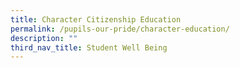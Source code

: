 ```yaml
---
title: Character Citizenship Education
permalink: /pupils-our-pride/character-education/
description: ""
third_nav_title: Student Well Being
---
```


